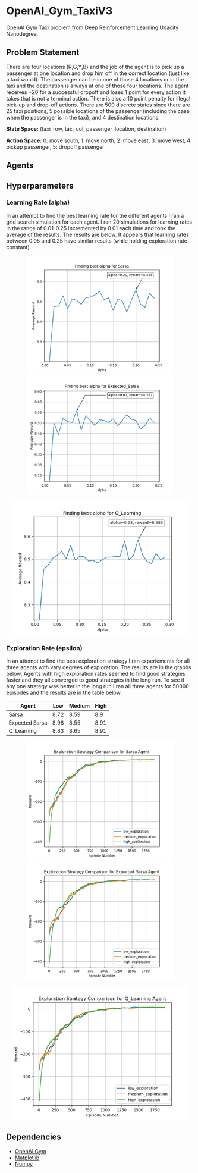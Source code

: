 # OpenAI_Gym_TaxiV3
OpenAI Gym Taxi problem from Deep Reinforcement Learning Udacity Nanodegree.

## Problem Statement

There are four locations (R,G,Y,B) and the job of the agent is to pick up a passenger at one location and drop him off in the correct location (just like a taxi would). The passenger can be in one of those 4 locations or in the taxi and the destination is always at one of those four locations. The agent receives +20 for a successful dropoff and loses 1 point for every action it takes that is not a terminal action. There is also a 10 point penalty for illegal pick-up and drop-off actions. There are 500 discrete states since there are 25 taxi positions, 5 possible locations of the passenger (including the case when the passenger is in the taxi), and 4 destination locations.

**State Space:** (taxi_row, taxi_col, passenger_location, destination)

**Action Space:** 
    0: move south,
    1: move north,
    2: move east,
    3: move west,
    4: pickup passenger,
    5: dropoff passenger

## Agents

## Hyperparameters
### Learning Rate (alpha)
In an attempt to find the best learning rate for the different agents I ran a grid search simulation for each agent. I ran 20 simulations for learning rates in the range of 0.01-0.25 incremented by 0.01 each time and took the average of the results. The results are below. It appears that learning rates between 0.05 and 0.25 have similar results (while holding exploration rate constant).

<p align="center">
    <img src="/images/Sarsa.png" width="400" height="320">
    <img src="/images/Expected_Sarsa.png" width="400" height="320">
</p>
<p align="center">
    <img src="/images/Q_Learning.png" width="480" height="360">
</p>

### Exploration Rate (epsilon)
In an attempt to find the best exploration strategy I ran experiements for all three agents with vary degrees of exploration. The results are in the graphs below. Agents with high exploration rates seemed to find good strategies faster and they all converged to good strategies in the long run. To see if any one strategy was better in the long run I ran all three agents for 50000 episodes and the results are in the table below.

| Agent | Low | Medium | High |
| ----- | --- | ------ | ---- |
| Sarsa | 8.72 | 8.59 | 8.9 |
| Expected Sarsa | 8.98 | 8.55 | 8.91 |
| Q_Learning | 8.83 | 8.65 | 8.91 |

<p align="center">
    <img src="/images/Sarsa_epsilon_experiment.png" width="400" height="320">
    <img src="/images/Expected_Sarsa_epsilon_experiment.png" width="400" height="320">
</p>
<p align="center">
    <img src="/images/Q_Learning_epsilon_experiment.png" width="480" height="360">
</p>

## Dependencies
  * [OpenAI Gym](https://gym.openai.com/) 
  * [Matplotlib](https://matplotlib.org/)
  * [Numpy](https://numpy.org/)
  
